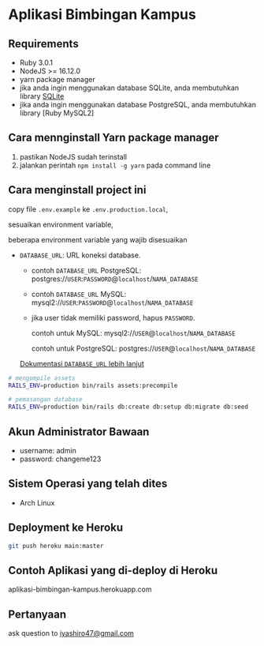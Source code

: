 # Aplikasi Bimbingan Kampus

## Requirements

- Ruby 3.0.1
- NodeJS >= 16.12.0
- yarn package manager 
- jika anda ingin menggunakan database SQLite, anda membutuhkan library [SQLite](https://www.sqlite.org) 
- jika anda ingin menggunakan database PostgreSQL, anda membutuhkan library [Ruby MySQL2]

## Cara mennginstall Yarn package manager

1. pastikan NodeJS sudah terinstall
2. jalankan perintah `npm install -g yarn` pada command line


## Cara menginstall project ini

copy file `.env.example` ke `.env.production.local`,

sesuaikan environment variable,

beberapa environment variable yang wajib disesuaikan

- `DATABASE_URL`: URL koneksi database.

  - contoh `DATABASE_URL` PostgreSQL: postgres://`USER`:`PASSWORD`@`localhost`/`NAMA_DATABASE`

  - contoh `DATABASE_URL` MySQL: mysql2://`USER`:`PASSWORD`@`localhost`/`NAMA_DATABASE`

  - jika user tidak memiliki password, hapus `PASSWORD`.
    
    contoh untuk MySQL: mysql2://`USER`@`localhost`/`NAMA_DATABASE`

    contoh untuk PostgreSQL: postgres://`USER`@`localhost`/`NAMA_DATABASE`

   [Dokumentasi `DATABASE_URL` lebih lanjut](https://blog.arkency.com/database-url-examples-for-rails-db-connection-strings/)

```bash
# mengompile assets
RAILS_ENV=production bin/rails assets:precompile

# pemasangan database
RAILS_ENV=production bin/rails db:create db:setup db:migrate db:seed
```

## Akun Administrator Bawaan

- username: admin
- password: changeme123

## Sistem Operasi yang telah dites

- Arch Linux

## Deployment ke Heroku

```bash
git push heroku main:master
```

## Contoh Aplikasi yang di-deploy di Heroku

aplikasi-bimbingan-kampus.herokuapp.com

## Pertanyaan

ask question to [iyashiro47@gmail.com](mailto:iyashiro47@gmail.com)
